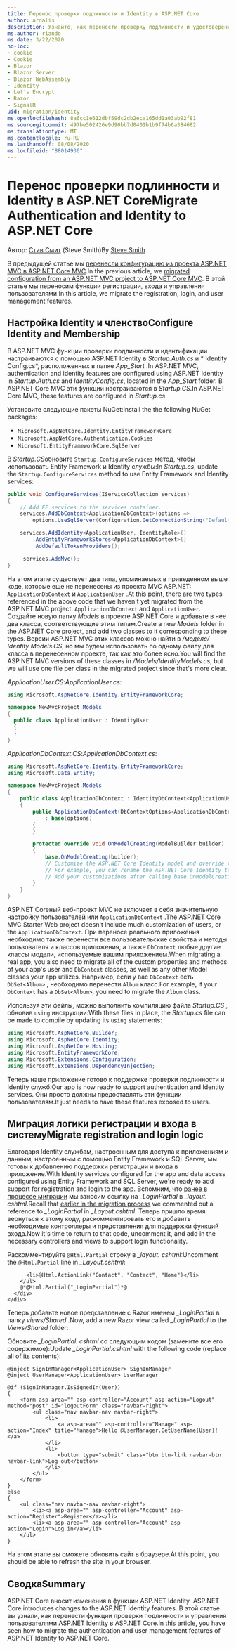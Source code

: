 ```yaml
---
title: Перенос проверки подлинности и Identity в ASP.NET Core
author: ardalis
description: Узнайте, как перенести проверку подлинности и удостоверение из проекта ASP.NET MVC в проект ASP.NET Core MVC.
ms.author: riande
ms.date: 3/22/2020
no-loc:
- cookie
- Cookie
- Blazor
- Blazor Server
- Blazor WebAssembly
- Identity
- Let's Encrypt
- Razor
- SignalR
uid: migration/identity
ms.openlocfilehash: 8a6cc1e612dbf59dc2db2eca165dd1a03ab92f81
ms.sourcegitcommit: 497be502426e9d90bb7d0401b1b9f74b6a384682
ms.translationtype: MT
ms.contentlocale: ru-RU
ms.lasthandoff: 08/08/2020
ms.locfileid: "88014936"
---
```

# <a name="migrate-authentication-and-no-locidentity-to-aspnet-core"></a><span data-ttu-id="fca71-103">Перенос проверки подлинности и Identity в ASP.NET Core</span><span class="sxs-lookup"><span data-stu-id="fca71-103">Migrate Authentication and Identity to ASP.NET Core</span></span>

<span data-ttu-id="fca71-104">Автор: [Стив Смит](https://ardalis.com/) (Steve Smith)</span><span class="sxs-lookup"><span data-stu-id="fca71-104">By [Steve Smith](https://ardalis.com/)</span></span>

<span data-ttu-id="fca71-105">В предыдущей статье мы [перенесли конфигурацию из проекта ASP.NET MVC в ASP.NET Core MVC](xref:migration/configuration).</span><span class="sxs-lookup"><span data-stu-id="fca71-105">In the previous article, we [migrated configuration from an ASP.NET MVC project to ASP.NET Core MVC](xref:migration/configuration).</span></span> <span data-ttu-id="fca71-106">В этой статье мы переносим функции регистрации, входа и управления пользователями.</span><span class="sxs-lookup"><span data-stu-id="fca71-106">In this article, we migrate the registration, login, and user management features.</span></span>

## <a name="configure-no-locidentity-and-membership"></a><span data-ttu-id="fca71-107">Настройка Identity и членство</span><span class="sxs-lookup"><span data-stu-id="fca71-107">Configure Identity and Membership</span></span>

<span data-ttu-id="fca71-108">В ASP.NET MVC функции проверки подлинности и идентификации настраиваются с помощью ASP.NET Identity в *Startup.Auth.cs* и \* Identity Config.cs\*, расположенных в папке *App_Start* .</span><span class="sxs-lookup"><span data-stu-id="fca71-108">In ASP.NET MVC, authentication and identity features are configured using ASP.NET Identity in *Startup.Auth.cs* and *IdentityConfig.cs*, located in the *App_Start* folder.</span></span> <span data-ttu-id="fca71-109">В ASP.NET Core MVC эти функции настраиваются в *Startup.CS*.</span><span class="sxs-lookup"><span data-stu-id="fca71-109">In ASP.NET Core MVC, these features are configured in *Startup.cs*.</span></span>

<span data-ttu-id="fca71-110">Установите следующие пакеты NuGet:</span><span class="sxs-lookup"><span data-stu-id="fca71-110">Install the the following NuGet packages:</span></span>

* `Microsoft.AspNetCore.Identity.EntityFrameworkCore`
* `Microsoft.AspNetCore.Authentication.Cookies`
* `Microsoft.EntityFrameworkCore.SqlServer`

<span data-ttu-id="fca71-111">В *Startup.CS*обновите `Startup.ConfigureServices` метод, чтобы использовать Entity Framework и Identity службы:</span><span class="sxs-lookup"><span data-stu-id="fca71-111">In *Startup.cs*, update the `Startup.ConfigureServices` method to use Entity Framework and Identity services:</span></span>

```csharp
public void ConfigureServices(IServiceCollection services)
{
    // Add EF services to the services container.
    services.AddDbContext<ApplicationDbContext>(options =>
        options.UseSqlServer(Configuration.GetConnectionString("DefaultConnection")));

    services.AddIdentity<ApplicationUser, IdentityRole>()
        .AddEntityFrameworkStores<ApplicationDbContext>()
        .AddDefaultTokenProviders();

     services.AddMvc();
}
```

<span data-ttu-id="fca71-112">На этом этапе существует два типа, упоминаемых в приведенном выше коде, которые еще не перенесены из проекта MVC ASP.NET: `ApplicationDbContext` и `ApplicationUser` .</span><span class="sxs-lookup"><span data-stu-id="fca71-112">At this point, there are two types referenced in the above code that we haven't yet migrated from the ASP.NET MVC project: `ApplicationDbContext` and `ApplicationUser`.</span></span> <span data-ttu-id="fca71-113">Создайте новую папку *Models* в проекте ASP.NET Core и добавьте в нее два класса, соответствующие этим типам.</span><span class="sxs-lookup"><span data-stu-id="fca71-113">Create a new *Models* folder in the ASP.NET Core project, and add two classes to it corresponding to these types.</span></span> <span data-ttu-id="fca71-114">Версии ASP.NET MVC этих классов можно найти в */моделс/ Identity Models.CS*, но мы будем использовать по одному файлу для класса в перенесенном проекте, так как это более ясно.</span><span class="sxs-lookup"><span data-stu-id="fca71-114">You will find the ASP.NET MVC versions of these classes in */Models/IdentityModels.cs*, but we will use one file per class in the migrated project since that's more clear.</span></span>

<span data-ttu-id="fca71-115">*ApplicationUser.CS*:</span><span class="sxs-lookup"><span data-stu-id="fca71-115">*ApplicationUser.cs*:</span></span>

```csharp
using Microsoft.AspNetCore.Identity.EntityFrameworkCore;

namespace NewMvcProject.Models
{
  public class ApplicationUser : IdentityUser
  {
  }
}
```

<span data-ttu-id="fca71-116">*ApplicationDbContext.CS*:</span><span class="sxs-lookup"><span data-stu-id="fca71-116">*ApplicationDbContext.cs*:</span></span>

```csharp
using Microsoft.AspNetCore.Identity.EntityFrameworkCore;
using Microsoft.Data.Entity;

namespace NewMvcProject.Models
{
    public class ApplicationDbContext : IdentityDbContext<ApplicationUser>
    {
        public ApplicationDbContext(DbContextOptions<ApplicationDbContext> options)
            : base(options)
        {
        }

        protected override void OnModelCreating(ModelBuilder builder)
        {
            base.OnModelCreating(builder);
            // Customize the ASP.NET Core Identity model and override the defaults if needed.
            // For example, you can rename the ASP.NET Core Identity table names and more.
            // Add your customizations after calling base.OnModelCreating(builder);
        }
    }
}
```

<span data-ttu-id="fca71-117">ASP.NET Coreный веб-проект MVC не включает в себя значительную настройку пользователей или `ApplicationDbContext` .</span><span class="sxs-lookup"><span data-stu-id="fca71-117">The ASP.NET Core MVC Starter Web project doesn't include much customization of users, or the `ApplicationDbContext`.</span></span> <span data-ttu-id="fca71-118">При переносе реального приложения необходимо также перенести все пользовательские свойства и методы пользователя и классов приложения, а также `DbContext` любые другие классы модели, используемые вашим приложением.</span><span class="sxs-lookup"><span data-stu-id="fca71-118">When migrating a real app, you also need to migrate all of the custom properties and methods of your app's user and `DbContext` classes, as well as any other Model classes your app utilizes.</span></span> <span data-ttu-id="fca71-119">Например, если у вас `DbContext` есть `DbSet<Album>` , необходимо перенести `Album` класс.</span><span class="sxs-lookup"><span data-stu-id="fca71-119">For example, if your `DbContext` has a `DbSet<Album>`, you need to migrate the `Album` class.</span></span>

<span data-ttu-id="fca71-120">Используя эти файлы, можно выполнить компиляцию файла *Startup.CS* , обновив `using` инструкции:</span><span class="sxs-lookup"><span data-stu-id="fca71-120">With these files in place, the *Startup.cs* file can be made to compile by updating its `using` statements:</span></span>

```csharp
using Microsoft.AspNetCore.Builder;
using Microsoft.AspNetCore.Identity;
using Microsoft.AspNetCore.Hosting;
using Microsoft.EntityFrameworkCore;
using Microsoft.Extensions.Configuration;
using Microsoft.Extensions.DependencyInjection;
```

<span data-ttu-id="fca71-121">Теперь наше приложение готово к поддержке проверки подлинности и Identity служб.</span><span class="sxs-lookup"><span data-stu-id="fca71-121">Our app is now ready to support authentication and Identity services.</span></span> <span data-ttu-id="fca71-122">Они просто должны предоставлять эти функции пользователям.</span><span class="sxs-lookup"><span data-stu-id="fca71-122">It just needs to have these features exposed to users.</span></span>

## <a name="migrate-registration-and-login-logic"></a><span data-ttu-id="fca71-123">Миграция логики регистрации и входа в систему</span><span class="sxs-lookup"><span data-stu-id="fca71-123">Migrate registration and login logic</span></span>

<span data-ttu-id="fca71-124">Благодаря Identity службам, настроенным для доступа к приложениям и данным, настроенным с помощью Entity Framework и SQL Server, мы готовы к добавлению поддержки регистрации и входа в приложение.</span><span class="sxs-lookup"><span data-stu-id="fca71-124">With Identity services configured for the app and data access configured using Entity Framework and SQL Server, we're ready to add support for registration and login to the app.</span></span> <span data-ttu-id="fca71-125">Вспомним, что [ранее в процессе миграции](xref:migration/mvc#migrate-the-layout-file) мы заносим ссылку на *_LoginPartial* в *_layout. cshtml*.</span><span class="sxs-lookup"><span data-stu-id="fca71-125">Recall that [earlier in the migration process](xref:migration/mvc#migrate-the-layout-file) we commented out a reference to *_LoginPartial* in *_Layout.cshtml*.</span></span> <span data-ttu-id="fca71-126">Теперь пришло время вернуться к этому коду, раскомментировать его и добавить необходимые контроллеры и представления для поддержки функций входа.</span><span class="sxs-lookup"><span data-stu-id="fca71-126">Now it's time to return to that code, uncomment it, and add in the necessary controllers and views to support login functionality.</span></span>

<span data-ttu-id="fca71-127">Раскомментируйте `@Html.Partial` строку в *_layout. cshtml*:</span><span class="sxs-lookup"><span data-stu-id="fca71-127">Uncomment the `@Html.Partial` line in *_Layout.cshtml*:</span></span>

```cshtml
      <li>@Html.ActionLink("Contact", "Contact", "Home")</li>
    </ul>
    @*@Html.Partial("_LoginPartial")*@
  </div>
</div>
```

<span data-ttu-id="fca71-128">Теперь добавьте новое представление с Razor именем *_LoginPartial* в папку *views/Shared* .</span><span class="sxs-lookup"><span data-stu-id="fca71-128">Now, add a new Razor view called *_LoginPartial* to the *Views/Shared* folder:</span></span>

<span data-ttu-id="fca71-129">Обновите *_LoginPartial. cshtml* со следующим кодом (замените все его содержимое):</span><span class="sxs-lookup"><span data-stu-id="fca71-129">Update *_LoginPartial.cshtml* with the following code (replace all of its contents):</span></span>

```cshtml
@inject SignInManager<ApplicationUser> SignInManager
@inject UserManager<ApplicationUser> UserManager

@if (SignInManager.IsSignedIn(User))
{
    <form asp-area="" asp-controller="Account" asp-action="Logout" method="post" id="logoutForm" class="navbar-right">
        <ul class="nav navbar-nav navbar-right">
            <li>
                <a asp-area="" asp-controller="Manage" asp-action="Index" title="Manage">Hello @UserManager.GetUserName(User)!</a>
            </li>
            <li>
                <button type="submit" class="btn btn-link navbar-btn navbar-link">Log out</button>
            </li>
        </ul>
    </form>
}
else
{
    <ul class="nav navbar-nav navbar-right">
        <li><a asp-area="" asp-controller="Account" asp-action="Register">Register</a></li>
        <li><a asp-area="" asp-controller="Account" asp-action="Login">Log in</a></li>
    </ul>
}
```

<span data-ttu-id="fca71-130">На этом этапе вы сможете обновить сайт в браузере.</span><span class="sxs-lookup"><span data-stu-id="fca71-130">At this point, you should be able to refresh the site in your browser.</span></span>

## <a name="summary"></a><span data-ttu-id="fca71-131">Сводка</span><span class="sxs-lookup"><span data-stu-id="fca71-131">Summary</span></span>

<span data-ttu-id="fca71-132">ASP.NET Core вносит изменения в функции ASP.NET Identity .</span><span class="sxs-lookup"><span data-stu-id="fca71-132">ASP.NET Core introduces changes to the ASP.NET Identity features.</span></span> <span data-ttu-id="fca71-133">В этой статье вы узнали, как перенести функции проверки подлинности и управления пользователями ASP.NET Identity в ASP.NET Core.</span><span class="sxs-lookup"><span data-stu-id="fca71-133">In this article, you have seen how to migrate the authentication and user management features of ASP.NET Identity to ASP.NET Core.</span></span>
